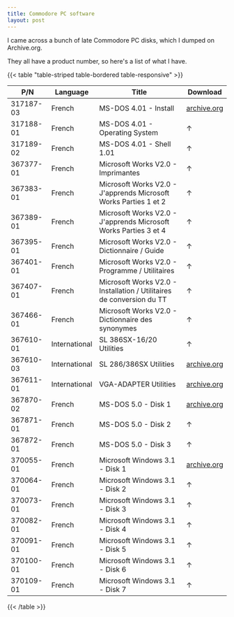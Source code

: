 ```yaml
---
title: Commodore PC software
layout: post
---
```


I came across a bunch of late Commodore PC disks, which I dumped on Archive.org.

They all have a product number, so here's a list of what I have.

{{< table "table-striped table-bordered table-responsive" >}}

| P/N       | Language      | Title                          | Download |
| --------- | ------------- | ------------------------------ | -------- |
| 317187-03 | French        | MS-DOS 4.01 - Install          | [archive.org](https://archive.org/details/commodore-pc-floppies) |
| 317188-01 | French        | MS-DOS 4.01 - Operating System | ↑ |
| 317189-02 | French        | MS-DOS 4.01 - Shell 1.01       | ↑ |
| 367377-01 | French        | Microsoft Works V2.0 - Imprimantes | ↑ |
| 367383-01 | French        | Microsoft Works V2.0 - J'apprends Microsoft Works Parties 1 et 2 | ↑ |
| 367389-01 | French        | Microsoft Works V2.0 - J'apprends Microsoft Works Parties 3 et 4 | ↑ |
| 367395-01 | French        | Microsoft Works V2.0 - Dictionnaire / Guide | ↑ |
| 367401-01 | French        | Microsoft Works V2.0 - Programme / Utilitaires | ↑ |
| 367407-01 | French        | Microsoft Works V2.0 - Installation / Utilitaires de conversion du TT | ↑ |
| 367466-01 | French        | Microsoft Works V2.0 - Dictionnaire des synonymes | ↑ |
| 367610-01 | International | SL 386SX-16/20 Utilities       | ↑ |
| 367610-03 | International | SL 286/386SX Utilities         | [archive.org](https://archive.org/details/commodore-sl-286-386-sx-utilities) |
| 367611-01 | International | VGA-ADAPTER Utilities          | [archive.org](https://archive.org/details/commodore-vga-adapter-utilities) |
| 367870-02 | French        | MS-DOS 5.0 - Disk 1            | [archive.org](https://archive.org/details/commore-msdos-5.0-disk-3/) |
| 367871-01 | French        | MS-DOS 5.0 - Disk 2            | ↑ |
| 367872-01 | French        | MS-DOS 5.0 - Disk 3            | ↑ |
| 370055-01 | French        | Microsoft Windows 3.1 - Disk 1 | [archive.org](https://archive.org/details/commodore-windows-3.1-disk-6) |
| 370064-01 | French        | Microsoft Windows 3.1 - Disk 2 | ↑ |
| 370073-01 | French        | Microsoft Windows 3.1 - Disk 3 | ↑ |
| 370082-01 | French        | Microsoft Windows 3.1 - Disk 4 | ↑ |
| 370091-01 | French        | Microsoft Windows 3.1 - Disk 5 | ↑ |
| 370100-01 | French        | Microsoft Windows 3.1 - Disk 6 | ↑ |
| 370109-01 | French        | Microsoft Windows 3.1 - Disk 7 | ↑ |

{{< /table >}}
